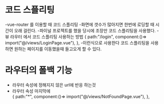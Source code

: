 # 코드 스플리팅
-vue-router 를 이용할 때 코드 스플리팅
    -화면에 갯수가 많아지면 한번에 로딩할 때 시간이 오래 걸린다.
    -파이널 프로젝트를 했을 당시에 조장만 코드 스플리팅을 사용했다.
    -뷰 라우터 에서 코드 스플리팅 사용하는 방법
        {
            path:"/login",
            component:()=> import("@/views/LoginPage.vue"),
        },
    -이런식으로 사용한다 코드 스플리팅을 사용하면 원하는 페이지를 이동했을때 들고오게 할 수 있다.

# 라우터의 폴백 기능
- 라우터 속성에 정해지지 않은 url에 반응 하는것
- 라우터 속성 마지막에    
        {
            path:"*",
            component:()=> import("@/views/NotFoundPage.vue"),
        },